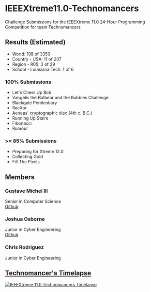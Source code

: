 # IEEEXtreme11.0-Technomancers
Challenge Submissions for the IEEEXtreme 11.0 24-Hour Programming Competition for team Technomancers

## Results (Estimated)
* World: 198 of 3350
* Country - USA: 11 of 207
* Region - R05: 3 of 29
* School - Louisiana Tech: 1 of 6

### 100% Submissions
* Let's Cheer Up Bob
* Vangelis the Batbear and the Bubbles Challenge
* Blackgate Penitentiary
* RecXor
* Aeneas' cryptographic disc (4th c. B.C.)
* Running Up Stairs
* Fibonacci
* Rumour

### >= 85% Submissions
* Preparing for Xtreme 12.0
* Collecting Gold
* Fill The Pixels

## Members

### Gustave Michel III
Senior in Computer Science  
[Github](https://github.com/gustavemichel)

### Joshua Osborne
Junior in Cyber Engineering  
[Github](https://github.com/JoshuaOsborneCYEN)

### Chris Rodriguez
Junior in Cyber Engineering

## [Technomancer's Timelapse](http://www.youtube.com/watch?v=XJ8bWOpFlJM)
[![IEEEXtreme 11.0 Technomancers Timelapse](http://img.youtube.com/vi/XJ8bWOpFlJM/0.jpg)](http://www.youtube.com/watch?v=XJ8bWOpFlJM)
